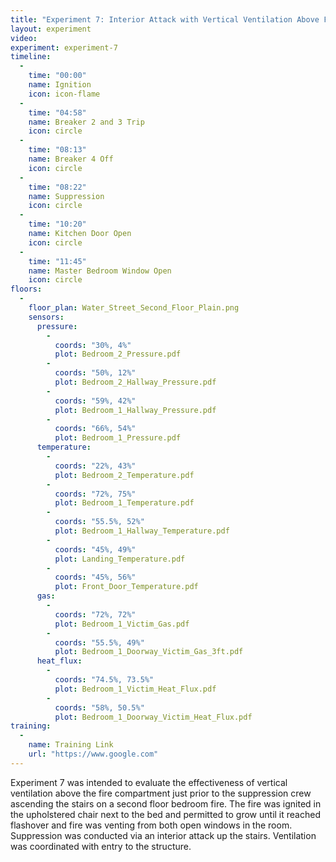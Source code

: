 ```yaml
---
title: "Experiment 7: Interior Attack with Vertical Ventilation Above Fire"
layout: experiment
video:
experiment: experiment-7
timeline:
  -
    time: "00:00"
    name: Ignition
    icon: icon-flame
  -
    time: "04:58"
    name: Breaker 2 and 3 Trip
    icon: circle
  -
    time: "08:13"
    name: Breaker 4 Off
    icon: circle
  -
    time: "08:22"
    name: Suppression
    icon: circle
  -
    time: "10:20"
    name: Kitchen Door Open
    icon: circle
  -
    time: "11:45"
    name: Master Bedroom Window Open
    icon: circle
floors:
  -
    floor_plan: Water_Street_Second_Floor_Plain.png
    sensors:
      pressure:
        -
          coords: "30%, 4%"
          plot: Bedroom_2_Pressure.pdf
        -
          coords: "50%, 12%"
          plot: Bedroom_2_Hallway_Pressure.pdf
        -
          coords: "59%, 42%"
          plot: Bedroom_1_Hallway_Pressure.pdf
        -
          coords: "66%, 54%"
          plot: Bedroom_1_Pressure.pdf
      temperature:
        -
          coords: "22%, 43%"
          plot: Bedroom_2_Temperature.pdf
        -
          coords: "72%, 75%"
          plot: Bedroom_1_Temperature.pdf
        -
          coords: "55.5%, 52%"
          plot: Bedroom_1_Hallway_Temperature.pdf
        -
          coords: "45%, 49%"
          plot: Landing_Temperature.pdf
        -
          coords: "45%, 56%"
          plot: Front_Door_Temperature.pdf
      gas:
        -
          coords: "72%, 72%"
          plot: Bedroom_1_Victim_Gas.pdf
        -
          coords: "55.5%, 49%"
          plot: Bedroom_1_Doorway_Victim_Gas_3ft.pdf
      heat_flux:
        -
          coords: "74.5%, 73.5%"
          plot: Bedroom_1_Victim_Heat_Flux.pdf
        -
          coords: "58%, 50.5%"
          plot: Bedroom_1_Doorway_Victim_Heat_Flux.pdf
training:
  -
    name: Training Link
    url: "https://www.google.com"
---
```


Experiment 7 was intended to evaluate the effectiveness of vertical ventilation above the fire compartment just prior to the suppression crew ascending the stairs on a second floor bedroom fire. The fire was ignited in the upholstered chair next to the bed and permitted to grow until it reached flashover and fire was venting from both open windows in the room. Suppression was conducted via an interior attack up the stairs. Ventilation was coordinated with entry to the structure.
